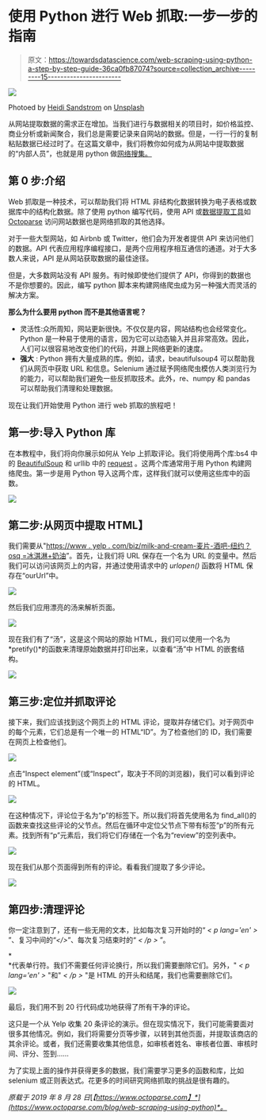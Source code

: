 # 使用 Python 进行 Web 抓取:一步一步的指南

> 原文：<https://towardsdatascience.com/web-scraping-using-python-a-step-by-step-guide-36ca0fb87074?source=collection_archive---------15----------------------->

![](img/f7e969ea68cf02bfc74499dee3925b7a.png)

Photoed by [Heidi Sandstrom](https://unsplash.com/photos/iy_l7I-sD_0) on [Unsplash](https://unsplash.com/?utm_source=unsplash&utm_medium=referral&utm_content=creditCopyText)

从网站提取数据的需求正在增加。当我们进行与数据相关的项目时，如价格监控、商业分析或新闻聚合，我们总是需要记录来自网站的数据。但是，一行一行的复制粘贴数据已经过时了。在这篇文章中，我们将教你如何成为从网站中提取数据的“内部人员”，也就是用 python 做[网络搜集。](https://www.octoparse.com/blog/how-to-build-a-web-crawler-from-scratch-a-guide-for-beginners)

## **第 0 步:介绍**

Web 抓取是一种技术，可以帮助我们将 HTML 非结构化数据转换为电子表格或数据库中的结构化数据。除了使用 python 编写代码，使用 API 或[数据提取工具](https://www.octoparse.com/blog/top-30-free-web-scraping-software)如 [Octoparse](http://www.octoparse.com) 访问网站数据也是网络抓取的其他选择。

对于一些大型网站，如 Airbnb 或 Twitter，他们会为开发者提供 API 来访问他们的数据。API 代表应用程序编程接口，是两个应用程序相互通信的通道。对于大多数人来说，API 是从网站获取数据的最佳途径。

但是，大多数网站没有 API 服务。有时候即使他们提供了 API，你得到的数据也不是你想要的。因此，编写 python 脚本来构建网络爬虫成为另一种强大而灵活的解决方案。

**那么为什么要用 python 而不是其他语言呢？**

*   灵活性:众所周知，网站更新很快。不仅仅是内容，网站结构也会经常变化。Python 是一种易于使用的语言，因为它可以动态输入并且非常高效。因此，人们可以很容易地改变他们的代码，并跟上网络更新的速度。
*   **强大** : Python 拥有大量成熟的库。例如，请求，beautifulsoup4 可以帮助我们从网页中获取 URL 和信息。Selenium 通过赋予网络爬虫模仿人类浏览行为的能力，可以帮助我们避免一些反抓取技术。此外，re、numpy 和 pandas 可以帮助我们清理和处理数据。

现在让我们开始使用 Python 进行 web 抓取的旅程吧！

## **第一步:导入 Python 库**

在本教程中，我们将向你展示如何从 Yelp 上抓取评论。我们将使用两个库:bs4 中的 [BeautifulSoup](https://www.crummy.com/software/BeautifulSoup/bs4/doc/) 和 urllib 中的 [request](https://realpython.com/python-requests/) 。这两个库通常用于用 Python 构建网络爬虫。第一步是用 Python 导入这两个库，这样我们就可以使用这些库中的函数。

![](img/99596b7f22e0eb2cbe754e923dec6f65.png)

## **第二步:从网页中提取 HTML】**

我们需要从"[https://www . yelp . com/biz/milk-and-cream-麦片-酒吧-纽约？osq =冰淇淋+奶油](https://www.yelp.com/biz/milk-and-cream-cereal-bar-new-york?osq=Ice+Cream)”。首先，让我们将 URL 保存在一个名为 URL 的变量中。然后我们可以访问该网页上的内容，并通过使用请求中的 *urlopen()* 函数将 HTML 保存在“ourUrl”中。

![](img/57e476d792788cb5ef8f27f24f39b5ab.png)

然后我们应用漂亮的汤来解析页面。

![](img/dff48a4ee3a1b88a169cab25535a2392.png)

现在我们有了“汤”，这是这个网站的原始 HTML，我们可以使用一个名为*pretify()*的函数来清理原始数据并打印出来，以查看“汤”中 HTML 的嵌套结构。

![](img/302aee6c85bbee6bbc45c0e5b2b7932a.png)

## **第三步:定位并抓取评论**

接下来，我们应该找到这个网页上的 HTML 评论，提取并存储它们。对于网页中的每个元素，它们总是有一个唯一的 HTML“ID”。为了检查他们的 ID，我们需要在网页上检查他们。

![](img/211ec4b63cc7fc0d27e49129090ba280.png)

点击“Inspect element”(或“Inspect”，取决于不同的浏览器)，我们可以看到评论的 HTML。

![](img/7eaba98a6408098cf431b17b473d2331.png)

在这种情况下，评论位于名为“p”的标签下。所以我们将首先使用名为 find_all()的函数来查找这些评论的父节点。然后在循环中定位父节点下带有标签“p”的所有元素。找到所有“p”元素后，我们将它们存储在一个名为“review”的空列表中。

![](img/c51915b8318538b54296092672dbb2e8.png)

现在我们从那个页面得到所有的评论。看看我们提取了多少评论。

![](img/1fe4c0dea23a976311eb917ce9492acc.png)

## **第四步:清理评论**

你一定注意到了，还有一些无用的文本，比如每次复习开始时的“ *< p lang='en' >* ”、复习中间的“*</>*”、每次复习结束时的“ *< /p >* ”。

*<br/>*代表单行符。我们不需要任何评论换行，所以我们需要删除它们。另外，" *< p lang='en' >* "和" *< /p >* "是 HTML 的开头和结尾，我们也需要删除它们。

![](img/f61bfaa67948f45f8e8f5a3b9e88dabf.png)

最后，我们用不到 20 行代码成功地获得了所有干净的评论。

这只是一个从 Yelp 收集 20 条评论的演示。但在现实情况下，我们可能需要面对很多其他情况。例如，我们将需要分页等步骤，以转到其他页面，并提取该商店的其余评论。或者，我们还需要收集其他信息，如审核者姓名、审核者位置、审核时间、评分、签到……

为了实现上面的操作并获得更多的数据，我们需要学习更多的函数和库，比如 selenium 或正则表达式。花更多的时间研究网络抓取的挑战是很有趣的。

*原载于 2019 年 8 月 28 日*[*【https://www.octoparse.com】*](https://www.octoparse.com/blog/web-scraping-using-python)*。*